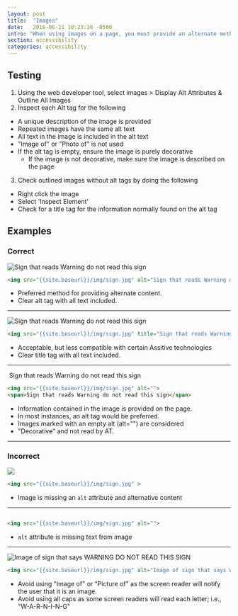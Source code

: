 ```yaml
---
layout: post
title:  "Images"
date:   2016-06-21 10:23:36 -0500
intro: "When using images on a page, you must provide an alternate method for that content. This can be provided in multiple ways (e.g., caption, alt tag, title tag, or aria label). If an image has text, all the text in the image must be provided in the alternate content. No matter which method is used, an alt or title tag must be provided, even if the tag is blank."
section: accessibility
categories: accessibility
---
```


## Testing

1. Using the web developer tool, select images > Display Alt Attributes & Outline All Images
2. Inspect each Alt tag for the following
  * A unique description of the image is provided
  * Repeated images have the same alt text
  * All text in the image is included in the alt text
  * "Image of" or "Photo of" is not used
  * If the alt tag is empty, ensure the image is purely decorative
    * If the image is not decorative, make sure the image is described on the page
3. Check outlined images without alt tags by doing the following
  * Right click the image
  * Select 'Inspect Element'
  * Check for a title tag for the information normally found on the alt tag

## Examples

### Correct

<img src="{{site.baseurl}}/img/sign.jpg" alt="Sign that reads Warning do not read this sign">

```html
<img src="{{site.baseurl}}/img/sign.jpg" alt="Sign that reads Warning do not read this sign">
```

* Preferred method for providing alternate content.
* Clear alt tag with all text included.

---

<img src="{{site.baseurl}}/img/sign.jpg" title="Sign that reads Warning do not read this sign">

```html
<img src="{{site.baseurl}}/img/sign.jpg" title="Sign that reads Warning do not read this sign">
```

* Acceptable, but less compatible with certain Assitive technologies
* Clear title tag with all text included.

---

<img src="{{site.baseurl}}/img/sign.jpg" alt="">
<span>Sign that reads Warning do not read this sign</span>

```html
<img src="{{site.baseurl}}/img/sign.jpg" alt="">
<span>Sign that reads Warning do not read this sign</span>
```

* Information contained in the image is provided on the page.
* In most instances, an alt tag would be preferred.
* Images marked with an empty alt (alt="") are considered
* "Decorative" and not read by AT.

---

### Incorrect

<img src="{{site.baseurl}}/img/sign.jpg" >

```html
<img src="{{site.baseurl}}/img/sign.jpg" >
```

* Image is missing an `alt` attribute and alternative content

---

<img src="{{site.baseurl}}/img/sign.jpg" alt="">

```html
<img src="{{site.baseurl}}/img/sign.jpg" alt="">
```

* `alt` attribute is missing text from image

---

<img src="{{site.baseurl}}/img/sign.jpg" alt="Image of sign that says WARNING DO NOT READ THIS SIGN">

```html
<img src="{{site.baseurl}}/img/sign.jpg" alt="Image of sign that says WARNING DO NOT READ THIS SIGN">
```

* Avoid using "Image of" or "Picture of" as the screen reader will notify the user that it is an image.
* Avoid using all caps as some screen readers will read each letter; i.e., "W-A-R-N-I-N-G"
